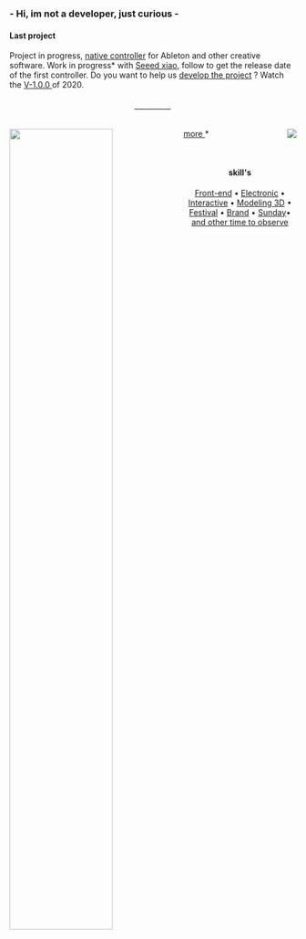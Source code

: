 <h3 align="left">- Hi, im not a developer, just curious -</h3>


<h4 align="left">Last project</h5>


<p align="left"> Project in progress, <a href="https://github.com/Sercurio/MIDIPots">native controller</a> for Ableton and other creative software. Work in progress* with <a href="https://wiki.seeedstudio.com/Seeeduino-XIAO/">Seeed xiao</a>, follow to get the release date of the first controller. Do you want to help us <a href="https://github.com/Sercurio/MIDIPots/issue">develop the project</a> ? Watch the <a href="https://github.com/berru-g/Microcontroller-USB-midi">V-1.0.0 </a> of 2020.</p>


<h6 align="center">__________</h6>


<a href="https://github.com/berru-g/github-readme-activity-graph"><img align="left" width="60%" src="https://activity-graph.herokuapp.com/graph?username=berru-g&amp;te_color=white&bg_color=fffff0&color=708090&line=24292e&point=24292e&area=true&hide_border=true"/>


<a href="https://github.com/berru-g/github-readme-stats"><img align="right" src="https://github-readme-stats.vercel.app/api/top-langs/?username=berru-g&amp;te_color=white&amp;bg_color=fffff0&color=708090&line=24292e&point=24292e&area=true&hide_border=true&custom_title=Favorite-language&amp;langs_count=9&amp;layout=compact"/>


 <p><a href="https://berru-g.github.io/Make-play-PLAN/" align="left">more </a>*</p>


</br>


  <h4 align=center>skill's</h4>

<p align="center">
  <a href="https://codepen.io/h-lautre">Front-end</a> &bull;
  <a href="https://berru-g.github.io/Make-Play/">Electronic</a> &bull;
  <a href="https://berru-g.github.io/Lego-revisited/">Interactive</a> &bull;
  <a href="https://sketchfab.com/g-leberruyer">Modeling 3D</a> &bull;
  <a href="https://berru-g.github.io/assoberru/">Festival</a> &bull;
  <a href="https://berru-clothing.com">Brand</a> &bull;
  <a href="https://berru-g.github.io/Lego-revisited/">Sunday</a>&bull;
  <a href="https://berru-g.github.io/couteau-adam">and other time to observe</a>
</p>
